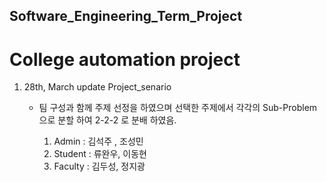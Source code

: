 ## Software_Engineering_Term_Project

# College automation project

1. 28th, March  update Project_senario
    
    - 팀 구성과 함께 주제 선정을 하였으며 선택한 주제에서 각각의 Sub-Problem으로 분할 하여 2-2-2 로 분배 하였음.
      
      1. Admin : 김석주 , 조성민
      2. Student : 류완우, 이동현
      3. Faculty : 김두성, 정지광


